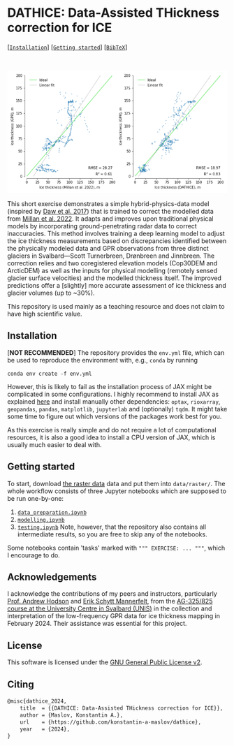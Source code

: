 # DATHICE: Data-Assisted THickness correction for ICE

<!-- [Konstantin A. Maslov](https://people.utwente.nl/k.a.maslov) -->

[[`Installation`](#installation)] [[`Getting started`](#getting-started)] [[`BibTeX`](#citing)] 

<br/>

![Correction of the Millan et al. 2022 data with DATHICE](assets/plot.png)

This short exercise demonstrates a simple hybrid-physics-data model (inspired by [Daw et al. 2017](https://arxiv.org/abs/1710.11431)) that is trained to correct the modelled data from [Millan et al. 2022](https://www.nature.com/articles/s41561-021-00885-z). 
It adapts and improves upon traditional physical models by incorporating ground-penetrating radar data to correct inaccuracies. 
This method involves training a deep learning model to adjust the ice thickness measurements based on discrepancies identified between the physically modeled data and GPR observations from three distinct glaciers in Svalbard&mdash;Scott Turnerbreen, Drønbreen and Jinnbreen. 
The correction relies and two coregistered elevation models (Cop30DEM and ArcticDEM) as well as the inputs for physical modelling (remotely sensed glacier surface velocities) and the modelled thickness itself. 
The improved predictions offer a \[slightly\] more accurate assessment of ice thickness and glacier volumes (up to ~30%).

This repository is used mainly as a teaching resource and does not claim to have high scientific value. 

## Installation

\[**NOT RECOMMENDED**\] The repository provides the `env.yml` file, which can be used to reproduce the environment with, e.g., `conda` by running
```
conda env create -f env.yml
```

However, this is likely to fail as the installation process of JAX might be complicated in some configurations.
I highly recommend to install JAX as explained [here](https://jax.readthedocs.io/en/latest/installation.html) and install manually other dependencies: `optax`, `rioxarray`, `geopandas`, `pandas`, `matplotlib`, `jupyterlab` and (optionally) `tqdm`. 
It might take some time to figure out which versions of the packages work best for you. 

As this exercise is really simple and do not require a lot of computational resources, it is also a good idea to install a CPU version of JAX, which is usually much easier to deal with.

## Getting started

To start, download [the raster data](https://bit.ly/4gce19k) data and put them into `data/raster/`.
The whole workflow consists of three Jupyter notebooks which are supposed to be run one-by-one:
1. [`data_preparation.ipynb`](data_preparation.ipynb)
2. [`modelling.ipynb`](modelling.ipynb)
3. [`testing.ipynb`](testing.ipynb)
Note, however, that the repository also contains all intermediate results, so you are free to skip any of the notebooks.

Some notebooks contain 'tasks' marked with `""" EXERCISE: ... """`, which I encourage to do. 

## Acknowledgements

I acknowledge the contributions of my peers and instructors, particularly [Prof. Andrew Hodson](https://www.unis.no/staff/andy-hodson/) and [Erik Schytt Mannerfelt](https://www.mn.uio.no/geo/english/people/aca/geohyd/erikmann/), from the [AG-325/825 course at the University Centre in Svalbard (UNIS)](https://www.unis.no/courses/ag-825-glaciology/) in the collection and interpretation of the low-frequency GPR data for ice thickness mapping in February 2024. 
Their assistance was essential for this project. 

## License

This software is licensed under the [GNU General Public License v2](LICENSE).

## Citing

```
@misc{dathice_2024,
    title  = {{DATHICE: Data-Assisted THickness correction for ICE}},
    author = {Maslov, Konstantin A.},
    url    = {https://github.com/konstantin-a-maslov/dathice},
    year   = {2024},
}
``` 
